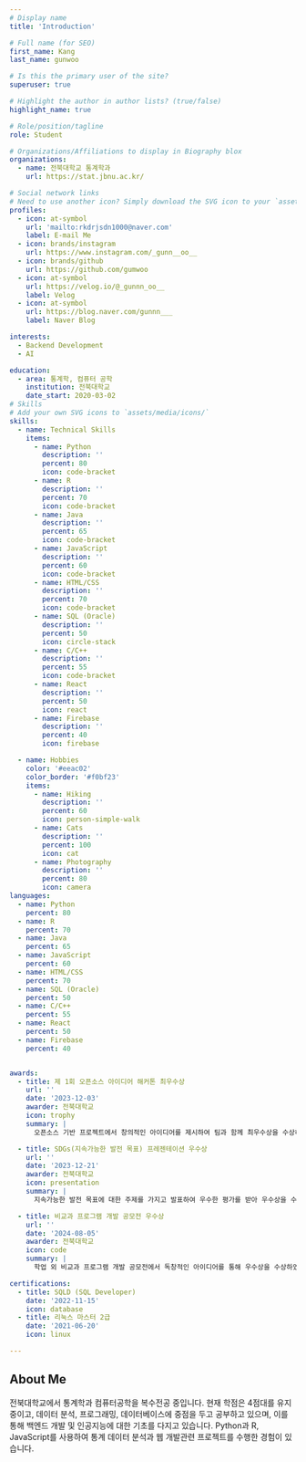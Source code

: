 ```yaml
---
# Display name
title: 'Introduction'

# Full name (for SEO)
first_name: Kang
last_name: gunwoo

# Is this the primary user of the site?
superuser: true

# Highlight the author in author lists? (true/false)
highlight_name: true

# Role/position/tagline
role: Student

# Organizations/Affiliations to display in Biography blox
organizations:
  - name: 전북대학교 통계학과
    url: https://stat.jbnu.ac.kr/

# Social network links
# Need to use another icon? Simply download the SVG icon to your `assets/media/icons/` folder.
profiles:
  - icon: at-symbol
    url: 'mailto:rkdrjsdn1000@naver.com'
    label: E-mail Me
  - icon: brands/instagram
    url: https://www.instagram.com/_gunn__oo__
  - icon: brands/github
    url: https://github.com/gumwoo
  - icon: at-symbol
    url: https://velog.io/@_gunnn_oo__
    label: Velog
  - icon: at-symbol
    url: https://blog.naver.com/gunnn___
    label: Naver Blog

interests:
  - Backend Development
  - AI

education:
  - area: 통계학, 컴퓨터 공학
    institution: 전북대학교
    date_start: 2020-03-02
# Skills
# Add your own SVG icons to `assets/media/icons/`
skills:
  - name: Technical Skills
    items:
      - name: Python
        description: ''
        percent: 80
        icon: code-bracket
      - name: R
        description: ''
        percent: 70
        icon: code-bracket
      - name: Java
        description: ''
        percent: 65
        icon: code-bracket
      - name: JavaScript
        description: ''
        percent: 60
        icon: code-bracket
      - name: HTML/CSS
        description: ''
        percent: 70
        icon: code-bracket
      - name: SQL (Oracle)
        description: ''
        percent: 50
        icon: circle-stack
      - name: C/C++
        description: ''
        percent: 55
        icon: code-bracket
      - name: React
        description: ''
        percent: 50
        icon: react
      - name: Firebase
        description: ''
        percent: 40
        icon: firebase

  - name: Hobbies
    color: '#eeac02'
    color_border: '#f0bf23'
    items:
      - name: Hiking
        description: ''
        percent: 60
        icon: person-simple-walk
      - name: Cats
        description: ''
        percent: 100
        icon: cat
      - name: Photography
        description: ''
        percent: 80
        icon: camera
languages:
  - name: Python
    percent: 80
  - name: R
    percent: 70
  - name: Java
    percent: 65
  - name: JavaScript
    percent: 60
  - name: HTML/CSS
    percent: 70
  - name: SQL (Oracle)
    percent: 50
  - name: C/C++
    percent: 55
  - name: React
    percent: 50
  - name: Firebase
    percent: 40


awards:
  - title: 제 1회 오픈소스 아이디어 해커톤 최우수상
    url: ''
    date: '2023-12-03'
    awarder: 전북대학교
    icon: trophy
    summary: |
      오픈소스 기반 프로젝트에서 창의적인 아이디어를 제시하여 팀과 함께 최우수상을 수상하였습니다.

  - title: SDGs(지속가능한 발전 목표) 프레젠테이션 우수상
    url: ''
    date: '2023-12-21'
    awarder: 전북대학교
    icon: presentation
    summary: |
      지속가능한 발전 목표에 대한 주제를 가지고 발표하여 우수한 평가를 받아 우수상을 수상하였습니다.

  - title: 비교과 프로그램 개발 공모전 우수상
    url: ''
    date: '2024-08-05'
    awarder: 전북대학교
    icon: code
    summary: |
      학업 외 비교과 프로그램 개발 공모전에서 독창적인 아이디어를 통해 우수상을 수상하였습니다.

certifications:
  - title: SQLD (SQL Developer)
    date: '2022-11-15'
    icon: database
  - title: 리눅스 마스터 2급
    date: '2021-06-20'
    icon: linux

---
```

## About Me

전북대학교에서 통계학과 컴퓨터공학을 복수전공 중입니다. 현재 학점은 4점대를 유지중이고, 데이터 분석, 프로그래밍, 데이터베이스에 중점을 두고 공부하고 있으며, 이를 통해 백엔드 개발 및 인공지능에 대한 기초를 다지고 있습니다. 
Python과 R, JavaScript를 사용하여 통계 데이터 분석과 웹 개발관련 프로젝트를 수행한 경험이 있습니다.
